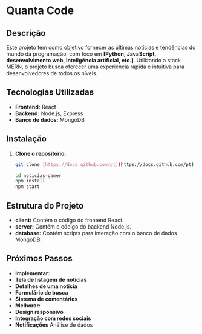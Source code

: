 # Quanta Code

## Descrição
Este projeto tem como objetivo fornecer as últimas notícias e tendências do mundo da programação, com foco em **[Python, JavaScript, desenvolvimento web, inteligência artificial, etc.]**. Utilizando a stack MERN, o projeto busca oferecer uma experiência rápida e intuitiva para desenvolvedores de todos os níveis.

## Tecnologias Utilizadas
* **Frontend:** React
* **Backend:** Node.js, Express
* **Banco de dados:** MongoDB

## Instalação
1. **Clone o repositório:**
   ```bash
   git clone [https://docs.github.com/pt](https://docs.github.com/pt)

   cd noticias-gamer
   npm install
   npm start

## Estrutura do Projeto

* **client:** Contém o código do frontend React.
* **server:** Contém o código do backend Node.js.
* **database:** Contém scripts para interação com o banco de dados MongoDB.



## Próximos Passos
* **Implementar:**
* **Tela de listagem de notícias**
* **Detalhes de uma notícia**
* **Formulário de busca**
* **Sistema de comentários**
* **Melhorar:**
* **Design responsivo**
* **Integração com redes sociais**
* **Notificações**
Análise de dados
